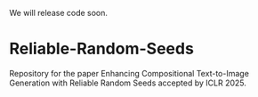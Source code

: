 We will release code soon.

# Reliable-Random-Seeds
Repository for the paper Enhancing Compositional Text-to-Image Generation with Reliable Random Seeds accepted by ICLR 2025.
